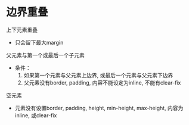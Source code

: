 # 边界重叠

上下元素重叠

- 只会留下最大margin

父元素与第一个或最后一个子元素  

- 条件： 
  1. 如果第一个元素与父元素上边界, 或最后一个元素与父元素下边界
  2. 父元素没有border, padding, 内容不能设定为inline, 不能有clear-fix

空元素

- 元素没有设置border, padding, height, min-height, max-height, 内容为inline, 或clear-fix